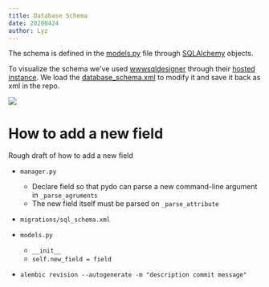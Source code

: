 ```yaml
---
title: Database Schema
date: 20200424
author: Lyz
---
```


The schema is defined in the
[models.py](https://github.com/lyz-code/pydo/blob/master/pydo/models.py) file
through
[SQLAlchemy](https://lyz-code.github.io/blue-book/coding/python/sqlalchemy/)
objects.

To visualize the schema we've used
[wwwsqldesigner](https://github.com/ondras/wwwsqldesigner/wiki) through their
[hosted instance](https://ondras.zarovi.cz/sql/demo/). We load the
[database_schema.xml](https://github.com/lyz-code/pydo/tree/master/pydo/migrations/sql_schema.xml)
to modify it and save it back as xml in the repo.

![](../../images/database_schema.jpg)

# How to add a new field
Rough draft of how to add a new field
* `manager.py`
  * Declare field so that pydo can parse a new command-line argument in  `_parse_agruments`
  * The new field itself must be parsed on `_parse_attribute`
* `migrations/sql_schema.xml`
* `models.py`
  * `__init__`
  * `self.new_field = field`

* `alembic revision --autogenerate -m "description commit message"`
